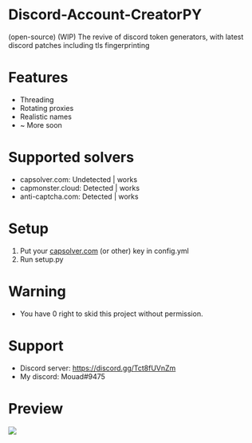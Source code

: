# Discord-Account-CreatorPY
(open-source) (WIP) The revive of discord token generators, with latest discord patches including tls fingerprinting

# Features
+ Threading
+ Rotating proxies
+ Realistic names
+ ~ More soon

# Supported solvers
+ capsolver.com: Undetected | works
+ capmonster.cloud: Detected | works
+ anti-captcha.com: Detected | works

# Setup
1. Put your [capsolver.com](https://dashboard.capsolver.com/passport/register?inviteCode=4BS2uGc_L_Tw) (or other) key in config.yml
2. Run setup.py

# Warning
+ You have 0 right to skid this project without permission.

# Support
+ Discord server: https://discord.gg/Tct8fUVnZm
+ My discord: Mouad#9475
# Preview
![](https://cdn.discordapp.com/attachments/1077576500355809323/1077689292702367754/image.png)
